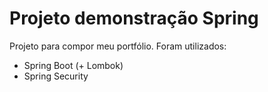 # Projeto demonstração Spring
Projeto para compor meu portfólio. Foram utilizados: 
- Spring Boot (+ Lombok)
- Spring Security
